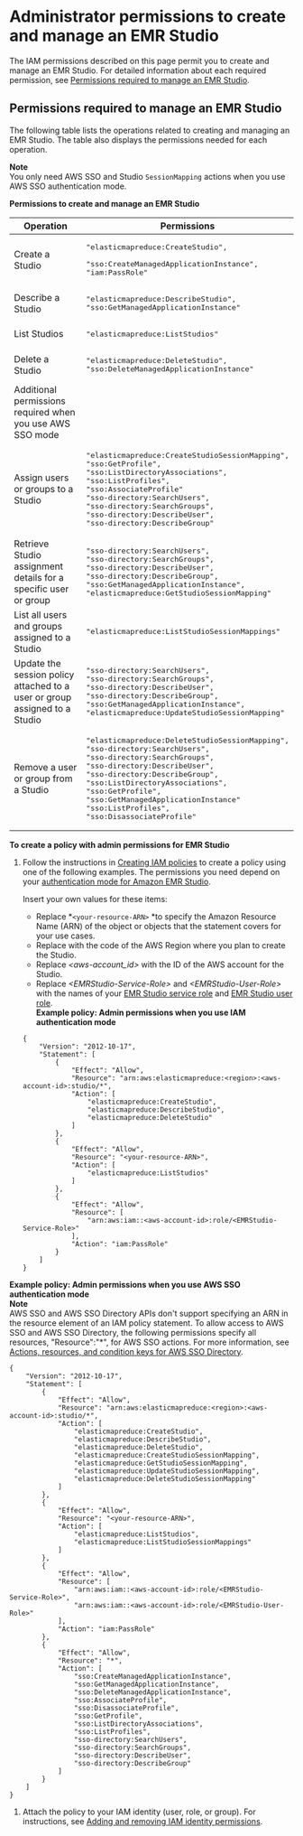 # Administrator permissions to create and manage an EMR Studio<a name="emr-studio-admin-permissions"></a>

The IAM permissions described on this page permit you to create and manage an EMR Studio\. For detailed information about each required permission, see [Permissions required to manage an EMR Studio](#emr-studio-admin-permissions-table)\.

## Permissions required to manage an EMR Studio<a name="emr-studio-admin-permissions-table"></a>

The following table lists the operations related to creating and managing an EMR Studio\. The table also displays the permissions needed for each operation\.

**Note**  
You only need AWS SSO and Studio `SessionMapping` actions when you use AWS SSO authentication mode\.


**Permissions to create and manage an EMR Studio**  

| Operation | Permissions | 
| --- | --- | 
| Create a Studio |  <pre>"elasticmapreduce:CreateStudio", <br />"sso:CreateManagedApplicationInstance",<br />"iam:PassRole"</pre>  | 
| Describe a Studio |  <pre>"elasticmapreduce:DescribeStudio",<br />"sso:GetManagedApplicationInstance"</pre>  | 
| List Studios |  <pre>"elasticmapreduce:ListStudios"</pre>  | 
| Delete a Studio |  <pre>"elasticmapreduce:DeleteStudio",<br />"sso:DeleteManagedApplicationInstance"</pre>  | 
| Additional permissions required when you use AWS SSO mode | 
|  Assign users or groups to a Studio  |  <pre>"elasticmapreduce:CreateStudioSessionMapping",<br />"sso:GetProfile",<br />"sso:ListDirectoryAssociations",<br />"sso:ListProfiles",<br />"sso:AssociateProfile"<br />"sso-directory:SearchUsers",<br />"sso-directory:SearchGroups",<br />"sso-directory:DescribeUser",<br />"sso-directory:DescribeGroup"</pre>  | 
|  Retrieve Studio assignment details for a specific user or group  |  <pre>"sso-directory:SearchUsers",<br />"sso-directory:SearchGroups",<br />"sso-directory:DescribeUser",<br />"sso-directory:DescribeGroup",<br />"sso:GetManagedApplicationInstance",<br />"elasticmapreduce:GetStudioSessionMapping"</pre>  | 
| List all users and groups assigned to a Studio |  <pre>"elasticmapreduce:ListStudioSessionMappings"</pre>  | 
| Update the session policy attached to a user or group assigned to a Studio |  <pre>"sso-directory:SearchUsers",<br />"sso-directory:SearchGroups",<br />"sso-directory:DescribeUser",<br />"sso-directory:DescribeGroup",<br />"sso:GetManagedApplicationInstance",<br />"elasticmapreduce:UpdateStudioSessionMapping"</pre>  | 
| Remove a user or group from a Studio |  <pre>"elasticmapreduce:DeleteStudioSessionMapping",<br />"sso-directory:SearchUsers",<br />"sso-directory:SearchGroups",<br />"sso-directory:DescribeUser",<br />"sso-directory:DescribeGroup",<br />"sso:ListDirectoryAssociations",<br />"sso:GetProfile",<br />"sso:GetManagedApplicationInstance"<br />"sso:ListProfiles",<br />"sso:DisassociateProfile"</pre>  | 

**To create a policy with admin permissions for EMR Studio**

1. Follow the instructions in [Creating IAM policies](https://docs.aws.amazon.com/IAM/latest/UserGuide/access_policies_create.html) to create a policy using one of the following examples\. The permissions you need depend on your [authentication mode for Amazon EMR Studio](emr-studio-authentication.md)\. 

   Insert your own values for these items:
   + Replace *`<your-resource-ARN>` *to specify the Amazon Resource Name \(ARN\) of the object or objects that the statement covers for your use cases\.
   + Replace *<region>* with the code of the AWS Region where you plan to create the Studio\.
   + Replace *<aws\-account\_id>* with the ID of the AWS account for the Studio\.
   + Replace *<EMRStudio\-Service\-Role>* and *<EMRStudio\-User\-Role>* with the names of your [EMR Studio service role](emr-studio-service-role.md) and [EMR Studio user role](emr-studio-user-permissions.md#emr-studio-create-user-role)\.  
**Example policy: Admin permissions when you use IAM authentication mode**  

   ```
   {
       "Version": "2012-10-17",
       "Statement": [
           {
               "Effect": "Allow",
               "Resource": "arn:aws:elasticmapreduce:<region>:<aws-account-id>:studio/*",
               "Action": [
                   "elasticmapreduce:CreateStudio",
                   "elasticmapreduce:DescribeStudio",
                   "elasticmapreduce:DeleteStudio"
               ]
           },
           {
               "Effect": "Allow",
               "Resource": "<your-resource-ARN>",
               "Action": [
                   "elasticmapreduce:ListStudios"
               ]
           },
           {
               "Effect": "Allow",
               "Resource": [
                   "arn:aws:iam::<aws-account-id>:role/<EMRStudio-Service-Role>"
               ],
               "Action": "iam:PassRole"
           }
       ]
   }
   ```  
**Example policy: Admin permissions when you use AWS SSO authentication mode**  
**Note**  
AWS SSO and AWS SSO Directory APIs don't support specifying an ARN in the resource element of an IAM policy statement\. To allow access to AWS SSO and AWS SSO Directory, the following permissions specify all resources, "Resource":"\*", for AWS SSO actions\. For more information, see [Actions, resources, and condition keys for AWS SSO Directory](https://docs.aws.amazon.com/service-authorization/latest/reference/list_awsssodirectory.html#awsssodirectory-actions-as-permissions)\.

   ```
   {
       "Version": "2012-10-17",
       "Statement": [
           {
               "Effect": "Allow",
               "Resource": "arn:aws:elasticmapreduce:<region>:<aws-account-id>:studio/*",
               "Action": [
                   "elasticmapreduce:CreateStudio",
                   "elasticmapreduce:DescribeStudio",
                   "elasticmapreduce:DeleteStudio",
                   "elasticmapreduce:CreateStudioSessionMapping",
                   "elasticmapreduce:GetStudioSessionMapping",
                   "elasticmapreduce:UpdateStudioSessionMapping",
                   "elasticmapreduce:DeleteStudioSessionMapping"
               ]
           },
           {
               "Effect": "Allow",
               "Resource": "<your-resource-ARN>",
               "Action": [
                   "elasticmapreduce:ListStudios",
                   "elasticmapreduce:ListStudioSessionMappings"
               ]
           },
           {
               "Effect": "Allow",
               "Resource": [
                   "arn:aws:iam::<aws-account-id>:role/<EMRStudio-Service-Role>",
                   "arn:aws:iam::<aws-account-id>:role/<EMRStudio-User-Role>"
               ],
               "Action": "iam:PassRole"
           },
           {
               "Effect": "Allow",
               "Resource": "*",
               "Action": [
                   "sso:CreateManagedApplicationInstance",
                   "sso:GetManagedApplicationInstance",
                   "sso:DeleteManagedApplicationInstance",
                   "sso:AssociateProfile",
                   "sso:DisassociateProfile",
                   "sso:GetProfile",
                   "sso:ListDirectoryAssociations",
                   "sso:ListProfiles",
                   "sso-directory:SearchUsers",
                   "sso-directory:SearchGroups",
                   "sso-directory:DescribeUser",
                   "sso-directory:DescribeGroup"
               ]
           }
       ]
   }
   ```

1. Attach the policy to your IAM identity \(user, role, or group\)\. For instructions, see [Adding and removing IAM identity permissions](https://docs.aws.amazon.com/IAM/latest/UserGuide/access_policies_manage-attach-detach.html)\.